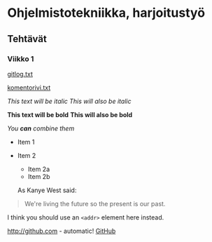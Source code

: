 # Ohjelmistotekniikka, harjoitustyö

## Tehtävät

### Viikko 1
[gitlog.txt](https://github.com/yuzamonkey/ot-harjoitustyo/blob/main/laskarit/viikko1/gitlog.txt)

[komentorivi.txt](https://github.com/yuzamonkey/ot-harjoitustyo/blob/main/laskarit/viikko1/komentorivi.txt)

*This text will be italic*
_This will also be italic_

**This text will be bold**
__This will also be bold__

_You **can** combine them_

* Item 1
* Item 2
  * Item 2a
  * Item 2b

  As Kanye West said:

> We're living the future so
> the present is our past.

I think you should use an
`<addr>` element here instead.

http://github.com - automatic!
[GitHub](http://github.com)
